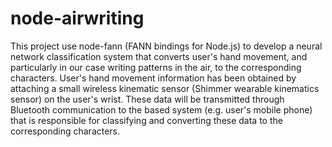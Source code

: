 node-airwriting
==============

This project use node-fann (FANN bindings for Node.js) to develop a neural network classification system that converts user's hand movement, and particularly in our case writing patterns in the air, to the corresponding characters. User's hand movement information has been obtained by attaching a small wireless kinematic sensor (Shimmer wearable kinematics sensor) on the user's wrist. These data will be
transmitted through Bluetooth communication to the based system (e.g. user's mobile phone) that is responsible for classifying and converting these data to the corresponding characters.


